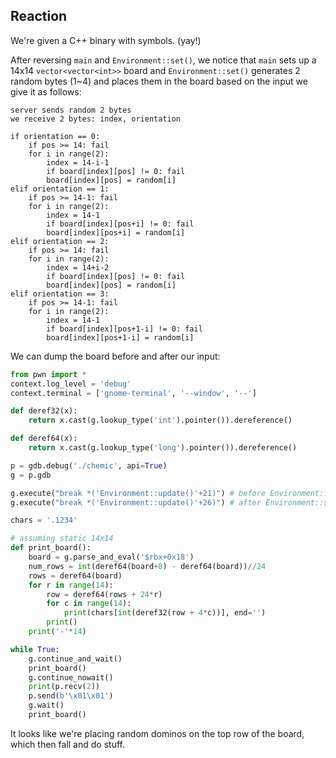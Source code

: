 ## Reaction

We're given a C++ binary with symbols. (yay!)

After reversing `main` and `Environment::set()`, we notice that `main` sets up a 14x14 `vector<vector<int>>` board and `Environment::set()` generates 2 random bytes (1~4) and places them in the board based on the input we give it as follows:
```
server sends random 2 bytes
we receive 2 bytes: index, orientation

if orientation == 0:
    if pos >= 14: fail
    for i in range(2):
        index = 14-i-1
        if board[index][pos] != 0: fail
        board[index][pos] = random[i]
elif orientation == 1:
    if pos >= 14-1: fail
    for i in range(2):
        index = 14-1
        if board[index][pos+i] != 0: fail
        board[index][pos+i] = random[i]
elif orientation == 2:
    if pos >= 14: fail
    for i in range(2):
        index = 14+i-2
        if board[index][pos] != 0: fail
        board[index][pos] = random[i]
elif orientation == 3:
    if pos >= 14-1: fail
    for i in range(2):
        index = 14-1
        if board[index][pos+1-i] != 0: fail
        board[index][pos+1-i] = random[i]
```

We can dump the board before and after our input:
```python
from pwn import *
context.log_level = 'debug'
context.terminal = ['gnome-terminal', '--window', '--']

def deref32(x):
    return x.cast(g.lookup_type('int').pointer()).dereference()

def deref64(x):
    return x.cast(g.lookup_type('long').pointer()).dereference()

p = gdb.debug('./chemic', api=True)
g = p.gdb

g.execute("break *('Environment::update()'+21)") # before Environment::set()
g.execute("break *('Environment::update()'+26)") # after Environment::set()

chars = '.1234'

# assuming static 14x14
def print_board():
    board = g.parse_and_eval('$rbx+0x18')
    num_rows = int(deref64(board+8) - deref64(board))//24
    rows = deref64(board)
    for r in range(14):
        row = deref64(rows + 24*r)
        for c in range(14):
            print(chars[int(deref32(row + 4*c))], end='')
        print()
    print('-'*14)

while True:
    g.continue_and_wait()
    print_board()
    g.continue_nowait()
    print(p.recv(2))
    p.send(b'\x01\x01')
    g.wait()
    print_board()
```

It looks like we're placing random dominos on the top row of the board, which then fall and do stuff.
